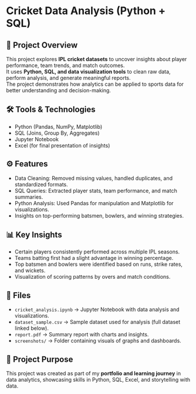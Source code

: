 # Cricket Data Analysis (Python + SQL)

## 📌 Project Overview
This project explores **IPL cricket datasets** to uncover insights about player performance, team trends, and match outcomes.  
It uses **Python, SQL, and data visualization tools** to clean raw data, perform analysis, and generate meaningful reports.  
The project demonstrates how analytics can be applied to sports data for better understanding and decision-making.

## 🛠 Tools & Technologies
- Python (Pandas, NumPy, Matplotlib)
- SQL (Joins, Group By, Aggregates)
- Jupyter Notebook
- Excel (for final presentation of insights)

## ⚙️ Features
- Data Cleaning: Removed missing values, handled duplicates, and standardized formats.
- SQL Queries: Extracted player stats, team performance, and match summaries.
- Python Analysis: Used Pandas for manipulation and Matplotlib for visualizations.
- Insights on top-performing batsmen, bowlers, and winning strategies.

## 📊 Key Insights
- Certain players consistently performed across multiple IPL seasons.
- Teams batting first had a slight advantage in winning percentage.
- Top batsmen and bowlers were identified based on runs, strike rates, and wickets.
- Visualization of scoring patterns by overs and match conditions.

## 📂 Files
- `cricket_analysis.ipynb` → Jupyter Notebook with data analysis and visualizations.
- `dataset_sample.csv` → Sample dataset used for analysis (full dataset linked below).
- `report.pdf` → Summary report with charts and insights.
- `screenshots/` → Folder containing visuals of graphs and dashboards.

## 📌 Project Purpose
This project was created as part of my **portfolio and learning journey** in data analytics, showcasing skills in Python, SQL, Excel, and storytelling with data.


